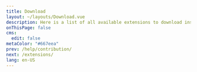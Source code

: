 ```yaml
---
title: Download
layout: ~/layouts/Download.vue
description: Here is a list of all available extensions to download inside the app.
onThisPage: false
cms:
  edit: false
metaColor: "#667eea"
prev: /help/contribution/
next: /extensions/
lang: en-US
---
```

